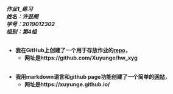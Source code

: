 ___作业1_练习___  
___姓名：许芸阁___  
___学号：2019012302___  
___组别：第4组___  
##
- **我</font>在GitHub上创建了一个用于存放作业的[repo](https://github.com/Xuyunge/hw_xyg)，**
    - **网址是https://github.com/Xuyunge/hw_xyg**

##

- **我用markdown语言和github page功能创建了一个简单的[网站](https://xuyunge.github.io/)，**
    - **网址是https://xuyunge.github.io/**








